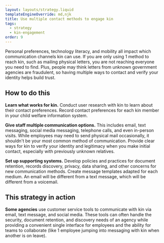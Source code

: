 ```yaml
---
layout: layouts/strategy.liquid
templateEngineOverride: md,njk
title: Use multiple contact methods to engage kin
tags:
  - strategy
  - kin-engagement
order: 9
---
```

Personal preferences, technology literacy, and mobility all impact which communication channels kin can use. If you are only using 1 method to reach kin, such as mailing physical letters, you are not reaching everyone you need to find. Plus, people may think letters from unknown government agencies are fraudulent, so having multiple ways to contact and verify your identity helps build trust.

## How to do this

**Learn what works for kin.** Conduct user research with kin to learn about their contact preferences. Record contact preferences for each kin member in your child welfare information system.

**Give staff multiple communication options.** This includes email, text messaging, social media messaging, telephone calls, and even in-person visits. While employees may need to send physical mail occasionally, it shouldn't be your most common method of communication. Provide clear ways for kin to verify your identity and legitimacy when you make initial contact, especially with previously unknown relatives.

**Set up supporting systems.** Develop policies and practices for document retention, records discovery, privacy, data sharing, and other concerns for new communication methods. Create message templates adapted for each medium. An email will be different from a text message, which will be different from a voicemail.

## This strategy in action

**Some agencies** use customer service tools to communicate with kin via email, text message, and social media. These tools can often handle the security, document retention, and discovery needs of an agency while providing a convenient single interface for employees and the ability for teams to collaborate (like 1 employee jumping into messaging with kin when another is on leave).
